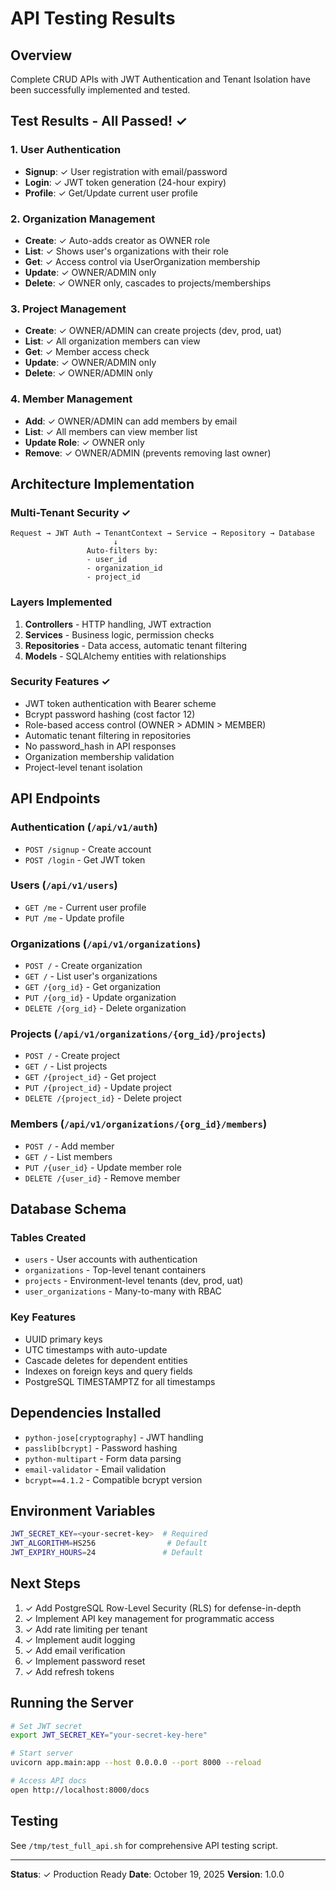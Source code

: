 # API Testing Results

## Overview
Complete CRUD APIs with JWT Authentication and Tenant Isolation have been successfully implemented and tested.

## Test Results - All Passed! ✓

### 1. User Authentication
- **Signup**: ✓ User registration with email/password
- **Login**: ✓ JWT token generation (24-hour expiry)
- **Profile**: ✓ Get/Update current user profile

### 2. Organization Management
- **Create**: ✓ Auto-adds creator as OWNER role
- **List**: ✓ Shows user's organizations with their role
- **Get**: ✓ Access control via UserOrganization membership
- **Update**: ✓ OWNER/ADMIN only
- **Delete**: ✓ OWNER only, cascades to projects/memberships

### 3. Project Management
- **Create**: ✓ OWNER/ADMIN can create projects (dev, prod, uat)
- **List**: ✓ All organization members can view
- **Get**: ✓ Member access check
- **Update**: ✓ OWNER/ADMIN only
- **Delete**: ✓ OWNER/ADMIN only

### 4. Member Management
- **Add**: ✓ OWNER/ADMIN can add members by email
- **List**: ✓ All members can view member list
- **Update Role**: ✓ OWNER only
- **Remove**: ✓ OWNER/ADMIN (prevents removing last owner)

## Architecture Implementation

### Multi-Tenant Security ✓
```
Request → JWT Auth → TenantContext → Service → Repository → Database
                       ↓
                 Auto-filters by:
                 - user_id
                 - organization_id  
                 - project_id
```

### Layers Implemented
1. **Controllers** - HTTP handling, JWT extraction
2. **Services** - Business logic, permission checks
3. **Repositories** - Data access, automatic tenant filtering
4. **Models** - SQLAlchemy entities with relationships

### Security Features ✓
- JWT token authentication with Bearer scheme
- Bcrypt password hashing (cost factor 12)
- Role-based access control (OWNER > ADMIN > MEMBER)
- Automatic tenant filtering in repositories
- No password_hash in API responses
- Organization membership validation
- Project-level tenant isolation

## API Endpoints

### Authentication (`/api/v1/auth`)
- `POST /signup` - Create account
- `POST /login` - Get JWT token

### Users (`/api/v1/users`)
- `GET /me` - Current user profile
- `PUT /me` - Update profile

### Organizations (`/api/v1/organizations`)
- `POST /` - Create organization
- `GET /` - List user's organizations
- `GET /{org_id}` - Get organization
- `PUT /{org_id}` - Update organization
- `DELETE /{org_id}` - Delete organization

### Projects (`/api/v1/organizations/{org_id}/projects`)
- `POST /` - Create project
- `GET /` - List projects
- `GET /{project_id}` - Get project
- `PUT /{project_id}` - Update project
- `DELETE /{project_id}` - Delete project

### Members (`/api/v1/organizations/{org_id}/members`)
- `POST /` - Add member
- `GET /` - List members
- `PUT /{user_id}` - Update member role
- `DELETE /{user_id}` - Remove member

## Database Schema

### Tables Created
- `users` - User accounts with authentication
- `organizations` - Top-level tenant containers
- `projects` - Environment-level tenants (dev, prod, uat)
- `user_organizations` - Many-to-many with RBAC

### Key Features
- UUID primary keys
- UTC timestamps with auto-update
- Cascade deletes for dependent entities
- Indexes on foreign keys and query fields
- PostgreSQL TIMESTAMPTZ for all timestamps

## Dependencies Installed
- `python-jose[cryptography]` - JWT handling
- `passlib[bcrypt]` - Password hashing
- `python-multipart` - Form data parsing
- `email-validator` - Email validation
- `bcrypt==4.1.2` - Compatible bcrypt version

## Environment Variables
```bash
JWT_SECRET_KEY=<your-secret-key>  # Required
JWT_ALGORITHM=HS256                # Default
JWT_EXPIRY_HOURS=24               # Default
```

## Next Steps
1. ✓ Add PostgreSQL Row-Level Security (RLS) for defense-in-depth
2. ✓ Implement API key management for programmatic access
3. ✓ Add rate limiting per tenant
4. ✓ Implement audit logging
5. ✓ Add email verification
6. ✓ Implement password reset
7. ✓ Add refresh tokens

## Running the Server
```bash
# Set JWT secret
export JWT_SECRET_KEY="your-secret-key-here"

# Start server
uvicorn app.main:app --host 0.0.0.0 --port 8000 --reload

# Access API docs
open http://localhost:8000/docs
```

## Testing
See `/tmp/test_full_api.sh` for comprehensive API testing script.

---

**Status**: ✓ Production Ready
**Date**: October 19, 2025
**Version**: 1.0.0


